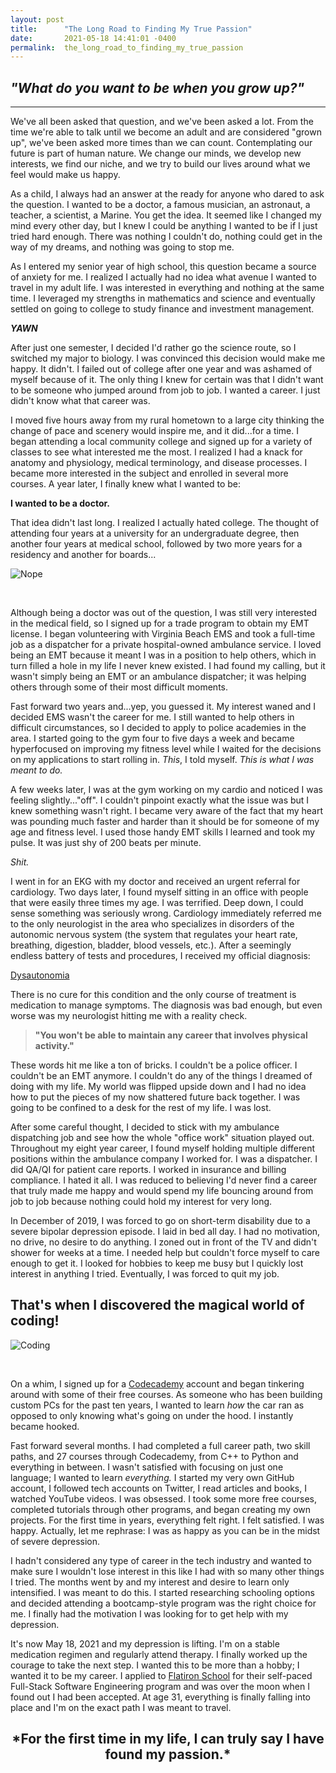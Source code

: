 ```yaml
---
layout: post
title:      "The Long Road to Finding My True Passion"
date:       2021-05-18 14:41:01 -0400
permalink:  the_long_road_to_finding_my_true_passion
---
```


## *"What do you want to be when you grow up?"*
---

We've all been asked that question, and we've been asked a lot.  From the time we're able to talk until we become an adult and are considered "grown up", we've been asked more times than we can count.  Contemplating our future is part of human nature.  We change our minds, we develop new interests, we find our niche, and we try to build our lives around what we feel would make us happy.

As a child, I always had an answer at the ready for anyone who dared to ask the question.  I wanted to be a doctor, a famous musician, an astronaut, a teacher, a scientist, a Marine.  You get the idea.  It seemed like I changed my mind every other day, but I knew I could be anything I wanted to be if I just tried hard enough.  There was nothing I couldn't do, nothing could get in the way of my dreams, and nothing was going to stop me.

As I entered my senior year of high school, this question became a source of anxiety for me.  I realized I actually had no idea what avenue I wanted to travel in my adult life.  I was interested in everything and nothing at the same time.  I leveraged my strengths in mathematics and science and eventually settled on going to college to study finance and investment management.

***YAWN***

After just one semester, I decided I'd rather go the science route, so I switched my major to biology.  I was convinced this decision would make me happy.  It didn't.  I failed out of college after one year and was ashamed of myself because of it.  The only thing I knew for certain was that I didn't want to be someone who jumped around from job to job.  I wanted a career.  I just didn't know what that career was.

I moved five hours away from my rural hometown to a large city thinking the change of pace and scenery would inspire me, and it did...for a time.  I began attending a local community college and signed up for a variety of classes to see what interested me the most.  I realized I had a knack for anatomy and physiology, medical terminology, and disease processes.  I became more interested in the subject and enrolled in several more courses.  A year later, I finally knew what I wanted to be:

**I wanted to be a doctor.**

That idea didn't last long.  I realized I actually hated college.  The thought of attending four years at a university for an undergraduate degree, then another four years at medical school, followed by two more years for a residency and another for boards...

![Nope](https://media.tenor.com/images/c8a495c2fa70f31f8b77d35b6e8b91d4/tenor.gif)

<br>

Although being a doctor was out of the question, I was still very interested in the medical field, so I signed up for a trade program to obtain my EMT license.  I began volunteering with Virginia Beach EMS and took a full-time job as a dispatcher for a private hospital-owned ambulance service.  I loved being an EMT because it meant I was in a position to help others, which in turn filled a hole in my life I never knew existed.  I had found my calling, but it wasn't simply being an EMT or an ambulance dispatcher; it was helping others through some of their most difficult moments.

Fast forward two years and...yep, you guessed it.  My interest waned and I decided EMS wasn't the career for me.  I still wanted to help others in difficult circumstances, so I decided to apply to police academies in the area.  I started going to the gym four to five days a week and became hyperfocused on improving my fitness level while I waited for the decisions on my applications to start rolling in.  *This*, I told myself.  *This is what I was meant to do.*

A few weeks later, I was at the gym working on my cardio and noticed I was feeling slightly..."off".  I couldn't pinpoint exactly what the issue was but I knew something wasn't right.  I became very aware of the fact that my heart was pounding much faster and harder than it should be for someone of my age and fitness level.  I used those handy EMT skills I learned and took my pulse.  It was just shy of 200 beats per minute.

*Shit.*

I went in for an EKG with my doctor and received an urgent referral for cardiology.  Two days later, I found myself sitting in an office with people that were easily three times my age.  I was terrified.  Deep down, I could sense something was seriously wrong.  Cardiology immediately referred me to the only neurologist in the area who specializes in disorders of the autonomic nervous system (the system that regulates your heart rate, breathing, digestion, bladder, blood vessels, etc.).  After a seemingly endless battery of tests and procedures, I received my official diagnosis:

[Dysautonomia](https://en.wikipedia.org/wiki/Dysautonomia)

There is no cure for this condition and the only course of treatment is medication to manage symptoms.  The diagnosis was bad enough, but even worse was my neurologist hitting me with a reality check.

>**"You won't be able to maintain any career that involves physical activity."**

These words hit me like a ton of bricks.  I couldn't be a police officer.  I couldn't be an EMT anymore.  I couldn't do any of the things I dreamed of doing with my life.  My world was flipped upside down and I had no idea how to put the pieces of my now shattered future back together.  I was going to be confined to a desk for the rest of my life.  I was lost.

After some careful thought, I decided to stick with my ambulance dispatching job and see how the whole "office work" situation played out.  Throughout my eight year career, I found myself holding multiple different positions within the ambulance company I worked for.  I was a dispatcher.  I did QA/QI for patient care reports.  I worked in insurance and billing compliance.  I hated it all.  I was reduced to believing I'd never find a career that truly made me happy and would spend my life bouncing around from job to job because nothing could hold my interest for very long.

In December of 2019, I was forced to go on short-term disability due to a severe bipolar depression episode.  I laid in bed all day.  I had no motivation, no drive, no desire to do anything.  I zoned out in front of the TV and didn't shower for weeks at a time.  I needed help but couldn't force myself to care enough to get it.  I looked for hobbies to keep me busy but I quickly lost interest in anything I tried.  Eventually, I was forced to quit my job.

## That's when I discovered the magical world of coding!
![Coding](https://i.gifer.com/3Eqa.gif)

<br>

On a whim, I signed up for a [Codecademy](https://www.codecademy.com/learn) account and began tinkering around with some of their free courses.  As someone who has been building custom PCs for the past ten years, I wanted to learn *how* the car ran as opposed to only knowing what's going on under the hood.  I instantly became hooked.

Fast forward several months.  I had completed a full career path, two skill paths, and 27 courses through Codecademy, from C++ to Python and everything in between.  I wasn't satisfied with focusing on just one language; I wanted to learn *everything.*  I started my very own GitHub account, I followed tech accounts on Twitter, I read articles and books, I watched YouTube videos.  I was obsessed.  I took some more free courses, completed tutorials through other programs, and began creating my own projects.  For the first time in years, everything felt right.  I felt satisfied.  I was happy.  Actually, let me rephrase: I was as happy as you can be in the midst of severe depression.

I hadn't considered any type of career in the tech industry and wanted to make sure I wouldn't lose interest in this like I had with so many other things I tried.  The months went by and my interest and desire to learn only intensified.  I was meant to do this.  I started researching schooling options and decided attending a bootcamp-style program was the right choice for me.  I finally had the motivation I was looking for to get help with my depression.

It's now May 18, 2021 and my depression is lifting.  I'm on a stable medication regimen and regularly attend therapy.  I finally worked up the courage to take the next step.  I wanted this to be more than a hobby; I wanted it to be my career.  I applied to [Flatiron School](https://flatironschool.com/our-courses/) for their self-paced Full-Stack Software Engineering program and was over the moon when I found out I had been accepted.  At age 31, everything is finally falling into place and I'm on the exact path I was meant to travel.

<h2 align="center">*For the first time in my life, I can truly say I have found my passion.*</h2>
